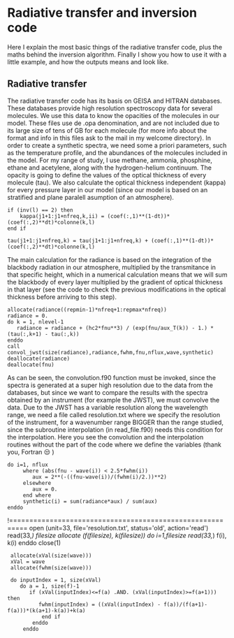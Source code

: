# Radiative transfer and inversion code
Here I explain the most basic things of the radiative transfer code, plus the maths behind the inversion algorithm. Finally I show you how to use it with a little example, and how the outputs means and look like.
## Radiative transfer
The radiative transfer code has its basis on GEISA and HITRAN databases. These databases provide high resolution spectroscopy data for several molecules. We use this
data to know the opacities of the molecules in our model. These files use de .opa denomination, and are not included due to its large size of tens of GB for each molecule (for more info about the format and info in this files ask to the mail in my welcome directory). In order to create a synthetic spectra, we need some a priori parameters, such as the temperature profile, and the abundances of the molecules included in the model. For my range of study, I use methane, ammonia, phosphine, ethane and acetylene, along with the hydrogen-helium continuum. The opacity is going to define the values of the optical thickness of every molecule (tau). We also calculate the optical thickness independent (kappa) for every pressure layer in our model (since our model is based on an stratified and plane paralell asumption of an atmosphere).

    if (inv(l) == 2) then
        kappa(j1+1:j1+nfreq,k,ii) = (coef(:,1)**(1-dt))*(coef(:,2)**dt)*colonne(k,l)
    end if

    tau(j1+1:j1+nfreq,k) = tau(j1+1:j1+nfreq,k) + (coef(:,1)**(1-dt))*(coef(:,2)**dt)*colonne(k,l)

The main calculation for the radiance is based on the integration of the blackbody radiation in our atmosphere, multiplied by the transmitance in that specific height, which in a numerical calculation means that we will sum the blackbody of every layer multiplied by the gradient of optical thickness in that layer (see the code to check the previous modifications in the optical thickness before arriving to this step).

    allocate(radiance((repmin-1)*nfreq+1:repmax*nfreq))
    radiance = 0.
    do k = 1, nlevel-1
       radiance = radiance + (hc2*fnu**3) / (exp(fnu/aux_T(k)) - 1.) * (tau(:,k+1) - tau(:,k))
    enddo
    call convol_jwst(size(radiance),radiance,fwhm,fnu,nflux,wave,synthetic)
    deallocate(radiance)
    deallocate(fnu)


As can be seen, the convolution.f90 function must be invoked, since the spectra is generated at a super high resolution due to the data from the databases, but since we want to compare the results with the spectra obtained by an instrument (for example the JWST), we must convolve the data. Due to the JWST has a variable resolution along the wavelength range, we need a file called resolution.txt where we specify the resolution of the instrument, for a wavenumber range BIGGER than the range studied, since the subroutine interpolation (in read_file.f90) needs this condition for the interpolation.
Here you see the convolution and the interpolation routines without the part of the code where we define the variables (thank you, Fortran :unamused: )

    do i=1, nflux
         where (abs(fnu - wave(i)) < 2.5*fwhm(i))
            aux = 2**(-((fnu-wave(i))/(fwhm(i)/2.))**2)
         elsewhere
            aux = 0.
         end where
         synthetic(i) = sum(radiance*aux) / sum(aux)
    enddo
!==========================================================
    open (unit=33, file='resolution.txt', status='old', action='read')
	read(33,*) filesize
	allocate (f(filesize), k(filesize))
	do i=1,filesize
           read(33,*) f(i), k(i)
        enddo
	close(1)
  
 	 allocate(xVal(size(wave)))
 	 xVal = wave
 	 allocate(fwhm(size(wave)))
  
  	 do inputIndex = 1, size(xVal)
   	    do a = 1, size(f)-1
	       if (xVal(inputIndex)<=f(a) .AND. (xVal(inputIndex)>=f(a+1))) then
	          fwhm(inputIndex) = ((xVal(inputIndex) - f(a))/(f(a+1)-f(a)))*(k(a+1)-k(a))+k(a)
               end if
            enddo
         enddo
